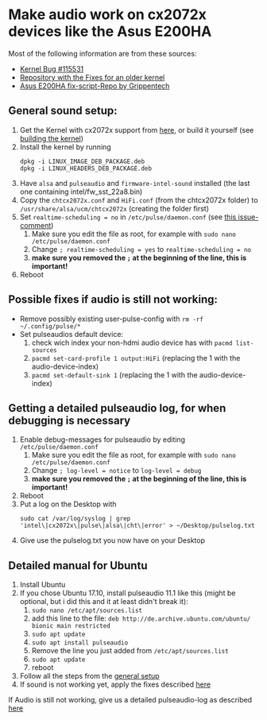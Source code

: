 # Make audio work on cx2072x devices like the Asus E200HA
Most of the following information are from these sources:

- [Kernel Bug #115531](https://bugzilla.kernel.org/show_bug.cgi?id=115531)
- [Repository with the Fixes for an older kernel](https://git.kernel.org/pub/scm/linux/kernel/git/tiwai/sound.git)
- [Asus E200HA fix-script-Repo by Grippentech](https://github.com/Grippentech/Asus-E200HA-Linux-Post-Install-Script)

## General sound setup:

1. Get the Kernel with cx2072x support from [here](https://github.com/heikomat/linux/releases), or build it yourself (see [building the kernel](building_the_kernel.md#building-the-kernel))
1. Install the kernel by running
   ```
   dpkg -i LINUX_IMAGE_DEB_PACKAGE.deb
   dpkg -i LINUX_HEADERS_DEB_PACKAGE.deb
   ```
1. Have `alsa` and `pulseaudio` and `firmware-intel-sound` installed (the last one containing intel/fw_sst_22a8.bin)
1. Copy the `chtcx2072x.conf` and `HiFi.conf` (from the chtcx2072x folder) to `/usr/share/alsa/ucm/chtcx2072x` (creating the folder first)
1. Set `realtime-scheduling = no` in `/etc/pulse/daemon.conf` (see [this issue-comment](https://github.com/Grippentech/Asus-E200HA-Linux-Post-Install-Script/issues/29#issuecomment-355113121))
   1. Make sure you edit the file as root, for example with `sudo nano /etc/pulse/daemon.conf`
   1. Change `; realtime-scheduling = yes` to `realtime-scheduling = no`
   1. **make sure you removed the `;` at the beginning of the line, this is important!**
1. Reboot

## Possible fixes if audio is still not working:
- Remove possibly existing user-pulse-config with `rm -rf ~/.config/pulse/*`
- Set pulseaudios default device:
   1. check wich index your non-hdmi audio device has with `pacmd list-sources`
   1. `pacmd set-card-profile 1 output:HiFi` (replacing the 1 with the audio-device-index)
   1. `pacmd set-default-sink 1` (replacing the 1 with the audio-device-index)

## Getting a detailed pulseaudio log, for when debugging is necessary
1. Enable debug-messages for pulseaudio by editing `/etc/pulse/daemon.conf`
   1. Make sure you edit the file as root, for example with `sudo nano /etc/pulse/daemon.conf`
   1. Change `; log-level = notice` to `log-level = debug`
   1. **make sure you removed the `;` at the beginning of the line, this is important!**
1. Reboot
1. Put a log on the Desktop with
   ```
   sudo cat /var/log/syslog | grep 'intel\|cx2072x\|pulse\|alsa\|cht\|error' > ~/Desktop/pulselog.txt
   ```
1. Give use the pulselog.txt you now have on your Desktop

## Detailed manual for Ubuntu
1. Install Ubuntu
1. If you chose Ubuntu 17.10, install pulseaudio 11.1 like this (might be optional, but i did this and it at least didn't break it):
   1. `sudo nano /etc/apt/sources.list`
   1. add this line to the file: `deb http://de.archive.ubuntu.com/ubuntu/ bionic main restricted`
   1. `sudo apt update`
   1. `sudo apt install pulseaudio`
   1. Remove the line you just added from `/etc/apt/sources.list`
   1. `sudo apt update`
   1. reboot
1. Follow all the steps from the [general setup](README.md#general-sound-setup)
1. If sound is not working yet, apply the fixes described [here](README.md#possible-fixes-if-audio-is-still-not-working)

If Audio is still not working, give us a detailed pulseaudio-log as described [here](README.md#getting-a-detailed-pulseaudio-log-for-when-debugging-is-necessary)
